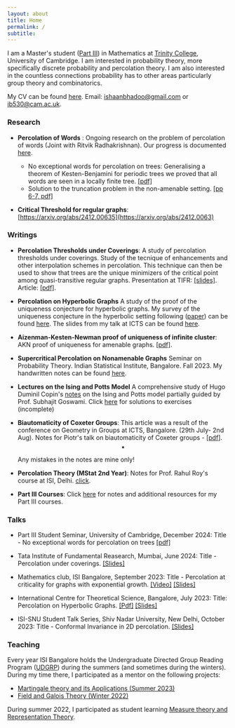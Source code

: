 ```yaml
---
layout: about
title: Home
permalink: /
subtitle: 
---
```


 I am  a  Master's student ([Part III](https://www.maths.cam.ac.uk/postgrad/part-iii/prospective.html)) in Mathematics at [Trinity College](https://www.trin.cam.ac.uk/), University of Cambridge. I am interested in probability theory, more specifically discrete probability and percolation theory. I am also interested in the countless connections probability has to other areas particularly group theory and combinatorics. 


My CV can be found [here](https://ishaan44.github.io/assets/pdf/CV.pdf). Email: [ishaanbhadoo@gmail.com](ishaanbhadoo8@gmail.com) or [ib530@cam.ac.uk](ib530@cam.ac.uk). 


### Research

- **Percolation of Words** : Ongoing research on the problem of percolation of words (Joint with Ritvik Radhakrishnan). Our progress is documented [here](https://ishaan44.github.io/assets/pdf/Percolation_of_Words.pdf).
   - No exceptional words for percolation on trees: Generalising a theorem of Kesten-Benjamini for periodic trees we proved that all words are seen in a locally finite tree. [[pdf]](https://ishaan44.github.io/assets/pdf/Tree_Proof.pdf)
   - Solution to the truncation problem in the non-amenable setting. [[pp 6-7, pdf]](https://ishaan44.github.io/assets/pdf/Percolation_of_Words.pdf)
        
-  **Critical Threshold for regular graphs**: [https://arxiv.org/abs/2412.00635](https://arxiv.org/abs/2412.0063)
  
### Writings
- **Percolation Thresholds under Coverings**: A study of percolation thresholds under coverings. Study of the tecnique of enhancements and other interpolation schemes in percolation. This technique can then be used to show that trees are the unique minimizers of the critical point among quasi-transitive regular graphs. Presentation at TIFR: [[slides]](https://ishaan44.github.io/assets/pdf/VSRP_Presentation.pdf). Article: [[pdf]](https://arxiv.org/abs/2412.00635).
 
- **Percolation on Hyperbolic Graphs** A study of the proof of the uniqueness conjecture for hyperbolic graphs. My survey of the uniqueness conjecture in the hyperbolic setting following ([paper](https://arxiv.org/abs/1804.10191)) can be found [here](https://ishaan44.github.io/assets/pdf/ICTS_report.pdf). The slides from my talk at ICTS can be found [here](https://ishaan44.github.io/assets/pdf/SN_Bhatt_Presentation.pdf).

- **Aizenman-Kesten-Newman proof of uniqueness of infinite cluster**: AKN proof of uniqueness for amenable graphs. [[pdf]](https://ishaan44.github.io/assets/pdf/AKN_Uniqueness.pdf).

- **Supercritical Percolation on Nonamenable Graphs** Seminar on Probability Theory. Indian Statistical Institute, Bangalore. Fall 2023. My handwritten notes can be found [here](https://ishaan44.github.io/assets/pdf/SupercriticalNA.pdf).

- **Lectures on the Ising and Potts Model**  A comprehensive study of Hugo Duminil Copin's [notes](https://arxiv.org/pdf/1707.00520) on the Ising and Potts model partially guided by Prof. Subhajit Goswami. Click [here](https://ishaan44.github.io/projects/3_project/) for solutions to exercises (incomplete)

- **Biautomaticity of Coxeter Groups**: 
  This article was a result of the conference on Geometry in Groups at ICTS, Bangalore. (29th July- 2nd Aug). Notes for Piotr's talk on biautomaticity of Coxeter groups - [[pdf](https://ishaan44.github.io/assets/pdf/Biautomaticity.pdf)]. $$\textbf{*}$$Any mistakes in the notes are mine only!

- **Percolation Theory (MStat 2nd Year)**: Notes for Prof. Rahul Roy's course at ISI, Delhi. [click](https://ishaan44.github.io/projects/10_project/).

- **Part III Courses**: Click [here](https://ishaan44.github.io/projects/11_project/) for notes and additional resources for my Part III courses.



### Talks

- Part III Student Seminar, University of Cambridge, December 2024: Title - No exceptional words for percolation on trees [[pdf]](https://ishaan44.github.io/assets/pdf/Tree_Proof.pdf)
 
- Tata Institute of Fundamental Reasearch, Mumbai, June 2024: Title - Percolation under coverings. [[Slides]](https://ishaan44.github.io/assets/pdf/VSRP_Presentation.pdf) 

- Mathematics club, ISI Bangalore, September 2023:  Title - Percolation at criticality for graphs with exponential growth. [[Video]](https://www.youtube.com/watch?v=ooXLCTn-qss) [[Slides]](https://drive.google.com/file/d/1pldgkxBYNkibH5QOASASvixz1ciyYAKk/view)

- International Centre for Theoretical Science, Bangalore, July 2023: Title:  Percolation on Hyperbolic Graphs. [[Pdf]](https://ishaan44.github.io/assets/pdf/ICTS_report.pdf) [[Slides]](https://ishaan44.github.io/assets/pdf/SN_Bhatt_Presentation.pdf) 

- ISI-SNU Student Talk Series, Shiv Nadar University, New Delhi, October 2023: Title - Conformal Invariance in 2D percolation. [[Slides]](https://ishaan44.github.io/assets/pdf/SNU_Talk.pdf)




### Teaching
Every year ISI Bangalore holds the Undergraduate Directed Group Reading Program ([UDGRP](https://mathclubisib.github.io/activities/udgrp/)) during the summers (and sometimes during the winters). During my time there, I participated as a mentor on the following projects:

 -  [Martingale theory and its Applications (Summer 2023)](https://ishaan44.github.io/projects/15_project/) 
-   [Field and Galois Theory (Winter 2022)](https://ishaan44.github.io/projects/15_project/)


During summer 2022, I participated as student learning [Measure theory and Representation Theory](https://mathclubisib.github.io/activities/udgrp/summer_2022/).